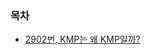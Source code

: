 ### 목차

* [2902번, KMP는 왜 KMP일까?](https://github.com/gerherh/Algorithm/tree/main/%EB%B0%B1%EC%A4%80/%EC%9E%90%EB%A3%8C%EA%B5%AC%EC%A1%B0/%EC%8A%A4%ED%83%9D)

  

